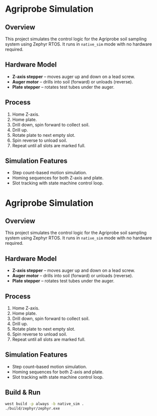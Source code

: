 # Agriprobe Simulation

## Overview
This project simulates the control logic for the Agriprobe soil sampling system using Zephyr RTOS.
It runs in `native_sim` mode with no hardware required.

## Hardware Model
- **Z-axis stepper** – moves auger up and down on a lead screw.
- **Auger motor** – drills into soil (forward) or unloads (reverse).
- **Plate stepper** – rotates test tubes under the auger.

## Process
1. Home Z-axis.
2. Home plate.
3. Drill down, spin forward to collect soil.
4. Drill up.
5. Rotate plate to next empty slot.
6. Spin reverse to unload soil.
7. Repeat until all slots are marked full.

## Simulation Features
- Step count–based motion simulation.
- Homing sequences for both Z-axis and plate.
- Slot tracking with state machine control loop.

# Agriprobe Simulation

## Overview
This project simulates the control logic for the Agriprobe soil sampling system using Zephyr RTOS.
It runs in `native_sim` mode with no hardware required.

## Hardware Model
- **Z-axis stepper** – moves auger up and down on a lead screw.
- **Auger motor** – drills into soil (forward) or unloads (reverse).
- **Plate stepper** – rotates test tubes under the auger.

## Process
1. Home Z-axis.
2. Home plate.
3. Drill down, spin forward to collect soil.
4. Drill up.
5. Rotate plate to next empty slot.
6. Spin reverse to unload soil.
7. Repeat until all slots are marked full.

## Simulation Features
- Step count–based motion simulation.
- Homing sequences for both Z-axis and plate.
- Slot tracking with state machine control loop.

## Build & Run
```bash
west build -p always -b native_sim .
./build/zephyr/zephyr.exe



